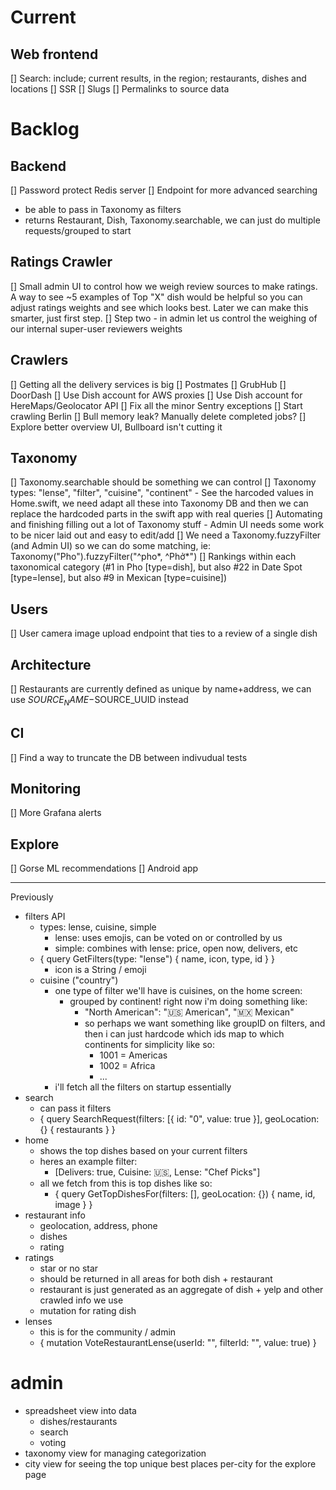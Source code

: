 # Current

## Web frontend

[] Search: include; current results, in the region; restaurants, dishes and locations
[] SSR
[] Slugs
[] Permalinks to source data

# Backlog

## Backend

[] Password protect Redis server
[] Endpoint for more advanced searching

- be able to pass in Taxonomy as filters
- returns Restaurant, Dish, Taxonomy.searchable, we can just do multiple requests/grouped to start

## Ratings Crawler

[] Small admin UI to control how we weigh review sources to make ratings. A way to see ~5 examples of Top "X" dish would be helpful so you can adjust ratings weights and see which looks best. Later we can make this smarter, just first step.
[] Step two - in admin let us control the weighing of our internal super-user reviewers weights

## Crawlers

[] Getting all the delivery services is big
[] Postmates
[] GrubHub
[] DoorDash
[] Use Dish account for AWS proxies
[] Use Dish account for HereMaps/Geolocator API
[] Fix all the minor Sentry exceptions
[] Start crawling Berlin
[] Bull memory leak? Manually delete completed jobs?
[] Explore better overview UI, Bullboard isn't cutting it

## Taxonomy

[] Taxonomy.searchable should be something we can control
[] Taxonomy types: "lense", "filter", "cuisine", "continent" - See the harcoded values in Home.swift, we need adapt all these into Taxonomy DB and then we can replace the hardcoded parts in the swift app with real queries
[] Automating and finishing filling out a lot of Taxonomy stuff - Admin UI needs some work to be nicer laid out and easy to edit/add
[] We need a Taxonomy.fuzzyFilter (and Admin UI) so we can do some matching, ie: Taxonomy("Pho").fuzzyFilter("^pho*, ^Phở*")
[] Rankings within each taxonomical category (#1 in Pho [type=dish], but also #22 in Date Spot [type=lense], but also #9 in Mexican [type=cuisine])

## Users

[] User camera image upload endpoint that ties to a review of a single dish

## Architecture

[] Restaurants are currently defined as unique by name+address, we can use $SOURCE_NAME-$SOURCE_UUID instead

## CI

[] Find a way to truncate the DB between indivudual tests

## Monitoring

[] More Grafana alerts

## Explore

[] Gorse ML recommendations
[] Android app

---

Previously

- filters API
  - types: lense, cuisine, simple
    - lense: uses emojis, can be voted on or controlled by us
    - simple: combines with lense: price, open now, delivers, etc
  - { query GetFilters(type: "lense") { name, icon, type, id } }
    - icon is a String / emoji
  - cuisine ("country")
    - one type of filter we'll have is cuisines, on the home screen:
      - grouped by continent! right now i'm doing something like:
        - "North American": "🇺🇸 American", "🇲🇽 Mexican"
        - so perhaps we want something like groupID on filters, and then i can just hardcode which ids map to which continents for simplicity like so:
          - 1001 = Americas
          - 1002 = Africa
          - ...
    - i'll fetch all the filters on startup essentially
- search
  - can pass it filters
  - { query SearchRequest(filters: [{ id: "0", value: true }], geoLocation: {} { restaurants } }
- home
  - shows the top dishes based on your current filters
  - heres an example filter:
    - [Delivers: true, Cuisine: 🇺🇸, Lense: "Chef Picks"]
  - all we fetch from this is top dishes like so:
    - { query GetTopDishesFor(filters: [], geoLocation: {}) { name, id, image } }
- restaurant info
  - geolocation, address, phone
  - dishes
  - rating
- ratings
  - star or no star
  - should be returned in all areas for both dish + restaurant
  - restaurant is just generated as an aggregate of dish + yelp and other crawled info we use
  - mutation for rating dish
- lenses
  - this is for the community / admin
  - { mutation VoteRestaurantLense(userId: "", filterId: "", value: true) }

# admin

- spreadsheet view into data
  - dishes/restaurants
  - search
  - voting
- taxonomy view for managing categorization
- city view for seeing the top unique best places per-city for the explore page
